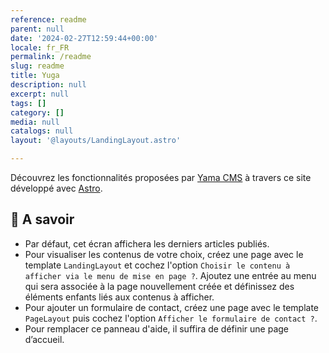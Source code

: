 ```yaml
---
reference: readme
parent: null
date: '2024-02-27T12:59:44+00:00'
locale: fr_FR
permalink: /readme
slug: readme
title: Yuga
description: null
excerpt: null
tags: []
category: []
media: null
catalogs: null
layout: '@layouts/LandingLayout.astro'

---
```

Découvrez les fonctionnalités proposées par [Yama CMS](https://yama-cms.com/) à travers ce site développé avec [Astro](https://astro.build/).

## 📌 A savoir
- Par défaut, cet écran affichera les derniers articles publiés.
- Pour visualiser les contenus de votre choix, créez une page avec le template `LandingLayout` et cochez l'option `Choisir le contenu à afficher via le menu de mise en page ?`. Ajoutez une entrée au menu qui sera associée à la page nouvellement créée et définissez des éléments enfants liés aux contenus à afficher.
- Pour ajouter un formulaire de contact, créez une page avec le template `PageLayout` puis cochez l'option `Afficher le formulaire de contact ?`.
- Pour remplacer ce panneau d'aide, il suffira de définir une page d’accueil.
